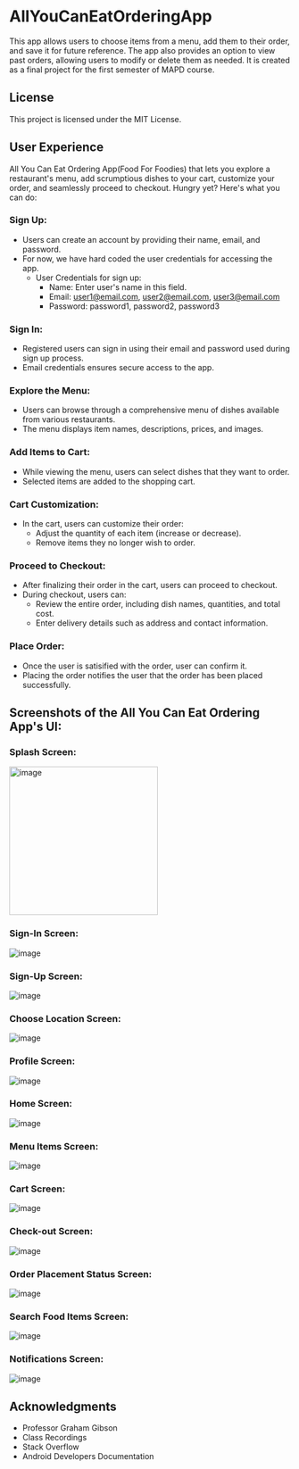 # AllYouCanEatOrderingApp
This app allows users to choose items from a menu, add them to their order, and save it for future reference. The app also provides an option to view past orders, allowing users to modify or delete them as needed. It is created as a final project for the first semester of MAPD course.

## License
This project is licensed under the MIT License.

## User Experience
All You Can Eat Ordering App(Food For Foodies) that lets you explore a restaurant's menu, add scrumptious dishes to your cart, customize your order, and seamlessly proceed to checkout. Hungry yet? Here's what you can do:

### Sign Up:
* Users can create an account by providing their name, email, and password.
* For now, we have hard coded the user credentials for accessing the app.
  * User Credentials for sign up:
    - Name: Enter user's name in this field.
    - Email: user1@email.com, user2@email.com, user3@email.com
    - Password: password1, password2, password3

### Sign In:
* Registered users can sign in using their email and password used during sign up process.
* Email credentials ensures secure access to the app.

### Explore the Menu: 
* Users can browse through a comprehensive menu of dishes available from various restaurants.
* The menu displays item names, descriptions, prices, and images.

### Add Items to Cart:
* While viewing the menu, users can select dishes that they want to order.
* Selected items are added to the shopping cart.

### Cart Customization:
* In the cart, users can customize their order:
   - Adjust the quantity of each item (increase or decrease).
   - Remove items they no longer wish to order.

### Proceed to Checkout:
* After finalizing their order in the cart, users can proceed to checkout.
* During checkout, users can:
    - Review the entire order, including dish names, quantities, and total cost.
    - Enter delivery details such as address and contact information.

### Place Order:
* Once the user is satisified with the order, user can confirm it.
* Placing the order notifies the user that the order has been placed successfully.

## Screenshots of the All You Can Eat Ordering App's UI:

### Splash Screen:
<img width="266" alt="image" src="https://github.com/rubyiscoding/AllYouCanEatOrderingApp/assets/74127503/f9c3976b-9a15-4858-b6d9-1e47dbdd199d">

### Sign-In Screen:
![image](https://github.com/rubyiscoding/AllYouCanEatOrderingApp/assets/74127503/44d58eb3-c4ee-4cfb-bda2-15b65a0b4f39)

### Sign-Up Screen:
![image](https://github.com/rubyiscoding/AllYouCanEatOrderingApp/assets/74127503/c3a7d156-be85-4290-8500-648577c1fc02)

### Choose Location Screen:
![image](https://github.com/rubyiscoding/AllYouCanEatOrderingApp/assets/74127503/a54a8965-98ce-4ea7-969d-fcdabe9872a4)

### Profile Screen:
![image](https://github.com/rubyiscoding/AllYouCanEatOrderingApp/assets/74127503/26b90811-7f78-4c55-8964-7296e43b6448)

### Home Screen:
![image](https://github.com/rubyiscoding/AllYouCanEatOrderingApp/assets/74127503/08a1fbb2-d80a-4d7d-9224-3fef0f77fd24)

### Menu Items Screen:
![image](https://github.com/rubyiscoding/AllYouCanEatOrderingApp/assets/74127503/cf2e3cfb-331f-4c23-9014-82fde43e2c96)

### Cart Screen:
![image](https://github.com/rubyiscoding/AllYouCanEatOrderingApp/assets/74127503/a7dceec8-fcad-4e24-8a5b-51bf30172038)

### Check-out Screen:
![image](https://github.com/rubyiscoding/AllYouCanEatOrderingApp/assets/74127503/c4b4cbb3-01b2-4e69-b01c-2537807cc7d2)

### Order Placement Status Screen:
![image](https://github.com/rubyiscoding/AllYouCanEatOrderingApp/assets/74127503/2965176a-a21e-40a6-a376-6f3a3b63fdb0)

### Search Food Items Screen:
![image](https://github.com/rubyiscoding/AllYouCanEatOrderingApp/assets/74127503/03adea63-fdae-4456-88f8-05bc7b134266)

### Notifications Screen:
![image](https://github.com/rubyiscoding/AllYouCanEatOrderingApp/assets/74127503/ccc8461f-f3a6-4019-9516-779154588411)

## Acknowledgments

* Professor Graham Gibson
* Class Recordings
* Stack Overflow
* Android Developers Documentation
